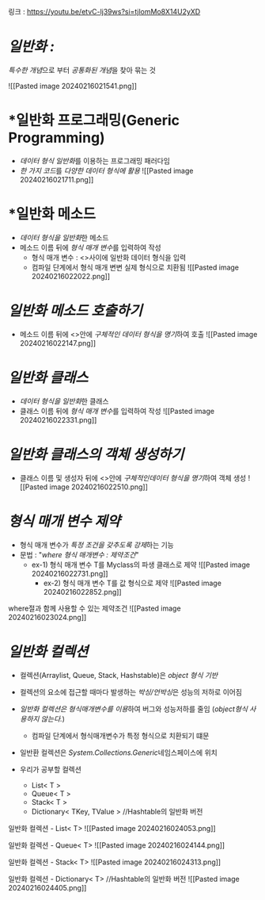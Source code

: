 링크 : https://youtu.be/etvC-lj39ws?si=tjlomMo8X14U2yXD

# *일반화 :* 
*특수한 개념*으로 부터 *공통화된 개념*을 찾아 묶는 것

![[Pasted image 20240216021541.png]]

# *일반화 프로그래밍(Generic Programming)
- *데이터 형식 일반화*를 이용하는 프로그래밍 패러다임
- *한 가지 코드*를 *다양한 데이터 형식에 활용*
![[Pasted image 20240216021711.png]]


# *일반화 메소드
- *데이터 형식을 일반화*한 메소드
- 메소드 이름 뒤에 *형식 매개 변수*를 입력하여 작성
	- 형식 매개 변수 : <>사이에 일반화 데이터 형식을 입력
	- 컴파일 단계에서 형식 매개 변변 실제 형식으로 치환됨
![[Pasted image 20240216022022.png]]

# *일반화 메소드 호출하기*
- 메소드 이름 뒤에 <>안에 *구체적인 데이터 형식을 명기*하여 호출
![[Pasted image 20240216022147.png]]


# *일반화 클래스*
- *데이터 형식을 일반화*한 클래스
- 클래스 이름 뒤에 *형식 매개 변수*를 입력하여 작성
![[Pasted image 20240216022331.png]]


# *일반화 클래스의 객체 생성하기*
- 클래스 이름 및 생성자 뒤에 <>안에 *구체적인데이터 형식을 명기*하여 객체 생성
![[Pasted image 20240216022510.png]]


# *형식 매개 변수 제약*
- 형식 매개 변수가 *특정 조건을 갖추도록 강제*하는 기능
- 문법 : "*where 형식 매개변수 : 제약조건*"
	- ex-1) 형식 매개 변수 T를 Myclass의 파생 클래스로 제약
![[Pasted image 20240216022731.png]]
	  - ex-2) 형식 매개 변수 T를 값 형식으로 제약
![[Pasted image 20240216022852.png]]

where절과 함께 사용할 수 있는 제약조건
![[Pasted image 20240216023024.png]]


# *일반화 컬렉션*
- 컬렉션(Arraylist, Queue, Stack, Hashstable)은 *object 형식 기반*
- 컬렉션의 요소에 접근할 때마다 발생하는 *박싱/언박싱*은 성능의 저하로 이어짐
- *일반화 컬렉션은  형식매개변수를 이용*하여 버그와 성능저하를 줄임
    (*object형식 사용하지 않는다.*)
	- 컴파일 단계에서 형식매개변수가 특정 형식으로 치환되기 떄문
- 일반환 컬렉션은 *System.Collections.Generic*네임스페이스에 위치

- 우리가 공부할 컬렉션
	- List< T >
	- Queue< T >
	- Stack< T >
	- Dictionary< TKey, TValue > //Hashtable의 일반화 버전

일반화 컬렉션 - List< T>
![[Pasted image 20240216024053.png]]


일반화 컬렉션 - Queue< T>
![[Pasted image 20240216024144.png]]


일반화 컬렉션 - Stack< T>
![[Pasted image 20240216024313.png]]


일반화 컬렉션 - Dictionary< T> //Hashtable의 일반화 버전
![[Pasted image 20240216024405.png]]

